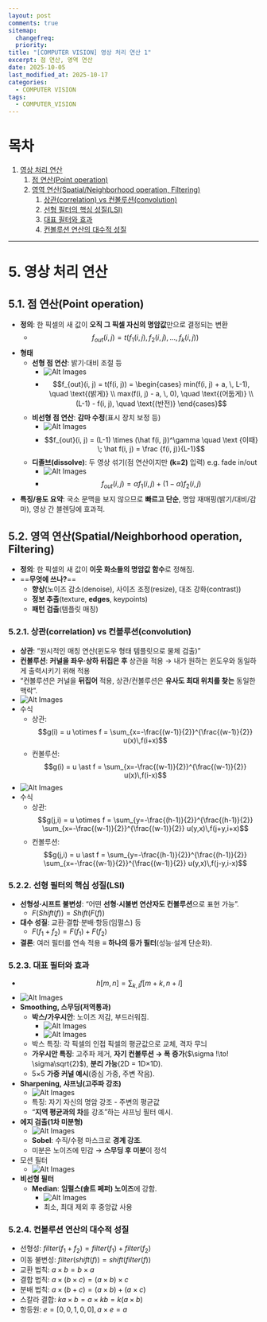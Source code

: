 ```yaml
---
layout: post
comments: true
sitemap:
  changefreq:
  priority:
title: "[COMPUTER VISION] 영상 처리 연산 1"
excerpt: 점 연산, 영역 연산
date: 2025-10-05
last_modified_at: 2025-10-17
categories:
  - COMPUTER VISION
tags:
  - COMPUTER_VISION
---
```


# 목차

1. [영상 처리 연산](#5-영상-처리-연산)
	1. [점 연산(Point operation)](#51-점-연산point-operation)
	2. [영역 연산(Spatial/Neighborhood operation, Filtering)](#52-영역-연산spatialneighborhood-operation-filtering)
		1. [상관(correlation) vs 컨볼루션(convolution)](#521-상관correlation-vs-컨볼루션convolution)
		2. [선형 필터의 핵심 성질(LSI)](#522-선형-필터의-핵심-성질lsi)
		3. [대표 필터와 효과](#523-대표-필터와-효과)
		4. [컨볼루션 연산의 대수적 성질](#524-컨볼루션-연산의-대수적-성질)

---

# 5. 영상 처리 연산
## 5.1. 점 연산(Point operation)

- **정의**: 한 픽셀의 새 값이 **오직 그 픽셀 자신의 명암값**만으로 결정되는 변환
	- $$f_{out}(i, j) = t(f_1(i, j), \, f_2(i, j), \, ..., \, f_k(i, j))$$
- **형태**
    - **선형 점 연산**: 밝기·대비 조절 등
	    - ![Alt Images](https://cdn.jsdelivr.net/gh/aliquis-facio/aliquis-facio.github.io@master/_image/2025-10-17-15-52-30.png?raw=true)
	    - $$f_{out}(i, j) = t(f(i, j))
	    = \begin{cases}
		min(f(i, j) + a, \, L-1), \quad \text{(밝게)} \\
		max(f(i, j) - a, \, 0), \quad \text{(어둡게)} \\
		(L-1) - f(i, j), \quad \text{(반전)}
		\end{cases}$$
    - **비선형 점 연산**: **감마 수정**(표시 장치 보정 등)
	    - ![Alt Images](https://cdn.jsdelivr.net/gh/aliquis-facio/aliquis-facio.github.io@master/_image/2025-10-17-15-52-54.png?raw=true)
	    - $$f_{out}(i, j) = (L-1) \times (\hat f(i, j))^\gamma \quad \text {이때} \; \hat f(i, j) = \frac {f(i, j)}{L-1}$$
    - **디졸브(dissolve)**: 두 영상 섞기(점 연산이지만 **(k=2)** 입력) e.g. fade in/out
	    - ![Alt Images](https://cdn.jsdelivr.net/gh/aliquis-facio/aliquis-facio.github.io@master/_image/2025-10-17-15-53-13.png?raw=true)
	    - $$f_{out}(i, j) = \alpha f_1(i, j) + (1 - \alpha)f_2(i, j)$$
- **특징/용도 요약**: 국소 문맥을 보지 않으므로 **빠르고 단순**, 명암 재매핑(밝기/대비/감마), 영상 간 블렌딩에 효과적.

## 5.2. 영역 연산(Spatial/Neighborhood operation, Filtering)

- **정의**: 한 픽셀의 새 값이 **이웃 화소들의 명암값 함수**로 정해짐.
- ==**무엇에 쓰나?**==
    - **향상**(노이즈 감소(denoise), 사이즈 조정(resize), 대조 강화(contrast))
    - **정보 추출**(texture, **edges**, keypoints)
    - **패턴 검출**(템플릿 매칭)

### 5.2.1. 상관(correlation) vs 컨볼루션(convolution)

- **상관**: “원시적인 매칭 연산(윈도우 형태 템플릿으로 물체 검출)”
- **컨볼루션**: **커널을 좌우·상하 뒤집은 후** 상관을 적용 → 내가 원하는 윈도우와 동일하게 출력시키기 위해 적용
- “컨볼루션은 커널을 **뒤집어** 적용, 상관/컨볼루션은 **유사도 최대 위치를 찾는** 동일한 맥락”.
- ![Alt Images](https://cdn.jsdelivr.net/gh/aliquis-facio/aliquis-facio.github.io@master/_image/2025-10-17-16-03-26.jpg?raw=true)
- 수식
	- 상관: $$g(i) = u \otimes f = \sum_{x=-\frac{(w-1)}{2}}^{\frac{(w-1)}{2}} u(x)\,f(i+x)$$
	- 컨볼루션: $$g(i) = u \ast f
		= \sum_{x=-\frac{(w-1)}{2}}^{\frac{(w-1)}{2}}
		  u(x)\,f(i-x)$$
- ![Alt Images](https://cdn.jsdelivr.net/gh/aliquis-facio/aliquis-facio.github.io@master/_image/2025-10-17-16-03-44.jpg?raw=true)
- 수식
	- 상관: $$g(j,i) = u \otimes f
		= \sum_{y=-\frac{(h-1)}{2}}^{\frac{(h-1)}{2}}
		  \sum_{x=-\frac{(w-1)}{2}}^{\frac{(w-1)}{2}}
		  u(y,x)\,f(j+y,i+x)$$
	- 컨볼루션: $$g(j,i) = u \ast f
		= \sum_{y=-\frac{(h-1)}{2}}^{\frac{(h-1)}{2}}
		  \sum_{x=-\frac{(w-1)}{2}}^{\frac{(w-1)}{2}}
		  u(y,x)\,f(j-y,i-x)$$

### 5.2.2. 선형 필터의 핵심 성질(LSI)

- **선형성·시프트 불변성**: “어떤 **선형·시불변 연산자도 컨볼루션**으로 표현 가능”.
	- $F(Shift(f)) = Shift(F(f))$
- **대수 성질**: 교환·결합·분배·항등(임펄스) 등
	- $F(f_1 + f_2) = F(f_1) + F(f_2)$
- **결론**: 여러 필터를 연속 적용 ≡ **하나의 등가 필터**(성능·설계 단순화).

### 5.2.3. 대표 필터와 효과

- $$h[m, n] = \sum _{k, l} f[m+k, n+l]$$
- ![Alt Images](https://cdn.jsdelivr.net/gh/aliquis-facio/aliquis-facio.github.io@master/_image/2025-10-17-16-12-02.jpg?raw=true)
- **Smoothing, 스무딩(저역통과)**
    - **박스/가우시안**: 노이즈 저감, 부드러워짐.
	    - ![Alt Images](https://cdn.jsdelivr.net/gh/aliquis-facio/aliquis-facio.github.io@master/_image/2025-10-17-16-10-57.jpg?raw=true)
	    - ![Alt Images](https://cdn.jsdelivr.net/gh/aliquis-facio/aliquis-facio.github.io@master/_image/2025-10-17-16-11-02.jpg?raw=true)
	- 박스 특징: 각 픽셀의 인접 픽셀의 평균값으로 교체, 격자 무늬
    - **가우시안 특징**: 고주파 제거, **자기 컨볼루션 → 폭 증가**($\sigma !\to! \sigma\sqrt{2}$), **분리 가능**(2D = 1D×1D).
    - 5×5 **가중 커널 예시**(중심 가중, 주변 작음).
- **Sharpening, 샤프닝(고주파 강조)**
	- ![Alt Images](https://cdn.jsdelivr.net/gh/aliquis-facio/aliquis-facio.github.io@master/_image/2025-10-17-16-11-11.jpg?raw=true)
	- 특징: 자기 자신의 명암 강조 - 주변의 평균값
    - “**지역 평균과의 차**를 강조”하는 샤프닝 필터 예시.
- **에지 검출(1차 미분형)**
	- ![Alt Images](https://cdn.jsdelivr.net/gh/aliquis-facio/aliquis-facio.github.io@master/_image/2025-10-17-16-11-16.jpg?raw=true)
    - **Sobel**: 수직/수평 마스크로 **경계 강조**.
    - 미분은 노이즈에 민감 → **스무딩 후 미분**이 정석
- 모션 필터
	- ![Alt Images](https://cdn.jsdelivr.net/gh/aliquis-facio/aliquis-facio.github.io@master/_image/2025-10-17-16-11-39.jpg?raw=true)
- **비선형 필터**
    - **Median**: **임펄스(솔트 페퍼) 노이즈**에 강함.
	    - ![Alt Images](https://cdn.jsdelivr.net/gh/aliquis-facio/aliquis-facio.github.io@master/_image/2025-10-17-16-18-18.jpg?raw=true)
	    - 최소, 최대 제외 후 중앙값 사용

### 5.2.4. 컨볼루션 연산의 대수적 성질

- 선형성: $filter(f_1 + f_2) = filter(f_1) + filter(f_2)$
- 이동 불변성: $filter(shift(f)) = shift(filter(f))$
- 교환 법칙: $a \times b = b \times a$
- 결합 법칙: $a \times  (b \times  c) = (a \times  b) \times  c$
- 분배 법칙: $a \times  (b + c) = (a \times  b) + (a \times  c)$
- 스칼라 결합: $ka \times  b = a \times  kb = k (a \times  b)$
- 항등원: $e = [0, 0, 1, 0, 0], a \times  e = a$
